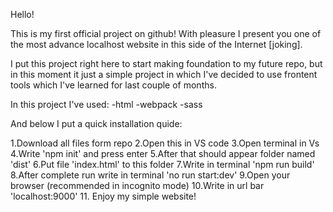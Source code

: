 Hello!

This is my first official project on github! 
With pleasure I present you one of the most advance localhost website in this side of the Internet [joking].

I put this project right here to start making foundation to my future repo, but in this moment it just a simple project in which I've decided to use
frontent tools which I've learned for last couple of months.

In this project I've used:
-html
-webpack
-sass

And below I put a quick installation quide:

1.Download all files form repo
2.Open this in VS code
3.Open terminal in Vs 
4.Write 'npm init' and press enter
5.After that should appear folder named 'dist'
6.Put file 'index.html' to this folder
7.Write in terminal 'npm run build'
8.After complete run write in terminal 'no run start:dev'
9.Open your browser (recommended in incognito mode)
10.Write in url bar 'localhost:9000'
11. Enjoy my simple website!
